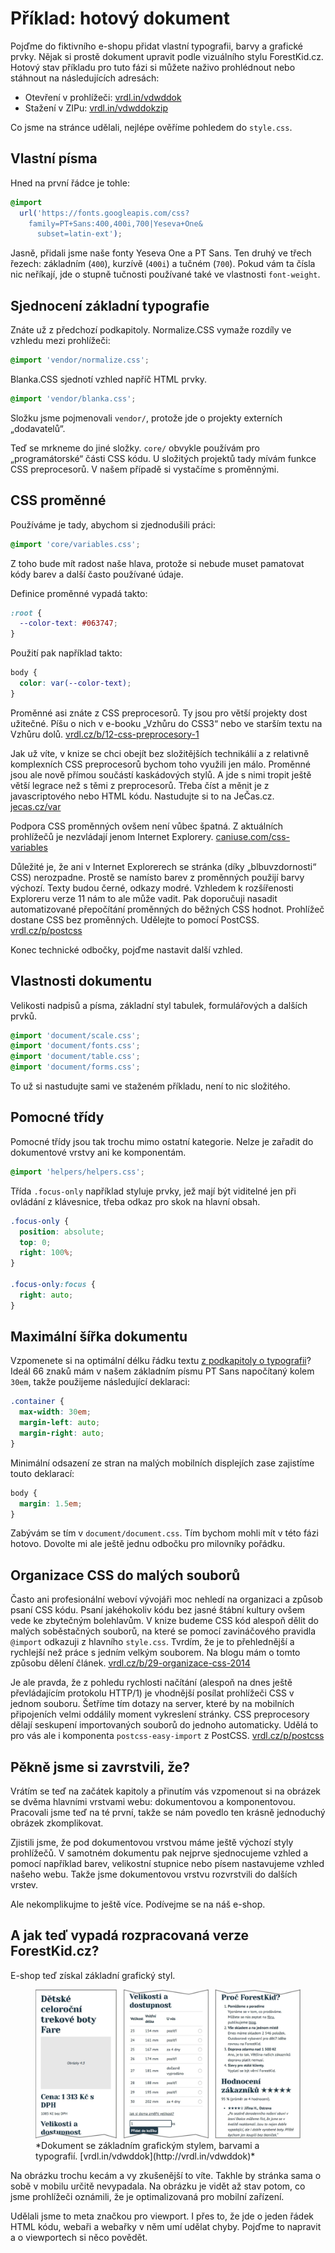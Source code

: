 # Příklad: hotový dokument

Pojďme do fiktivního e-shopu přidat vlastní typografii, barvy a grafické prvky. Nějak si prostě dokument upravit podle vizuálního stylu ForestKid.cz. Hotový stav  příkladu pro tuto fázi si můžete naživo prohlédnout nebo stáhnout na následujících adresách:

- Otevření v prohlížeči: [vrdl.in/vdwddok](http://vrdl.in/vdwddok)
- Stažení v ZIPu: [vrdl.in/vdwddokzip](http://vrdl.in/vdwddokzip)

Co jsme na stránce udělali, nejlépe ověříme pohledem do `style.css`. 

## Vlastní písma 

Hned na první řádce je tohle:

```css
@import 
  url('https://fonts.googleapis.com/css?
    family=PT+Sans:400,400i,700|Yeseva+One&
      subset=latin-ext');
```

Jasně, přidali jsme naše fonty Yeseva One a PT Sans. Ten druhý ve třech řezech: základním (`400`), kurzívě (`400i`) a tučném (`700`). Pokud vám ta čísla nic neříkají, jde o stupně tučnosti používané také ve vlastnosti `font-weight`.

## Sjednocení základní typografie

Znáte už z předchozí podkapitoly. Normalize.CSS vymaže rozdíly ve vzhledu mezi prohlížeči:

```css
@import 'vendor/normalize.css';
```

Blanka.CSS sjednotí vzhled napříč HTML prvky.

```css
@import 'vendor/blanka.css';
```

Složku jsme pojmenovali `vendor/`, protože jde o projekty externích „dodavatelů“.

Teď se mrkneme do jiné složky. `core/` obvykle používám pro „programátorské“ části CSS kódu. U složitých projektů tady mívám funkce CSS preprocesorů. V našem případě si vystačíme s proměnnými.


## CSS proměnné

Používáme je tady, abychom si zjednodušili práci:

```css
@import 'core/variables.css';
```

Z toho bude mít radost naše hlava, protože si nebude muset pamatovat kódy barev a další často používané údaje. 

Definice proměnné vypadá takto:

```css
:root {
  --color-text: #063747;
}
```

Použití pak například takto: 

```css
body {
  color: var(--color-text);
}
```

Proměnné asi znáte z CSS preprocesorů. Ty jsou pro větší projekty dost užitečné. Píšu o nich v e-booku „Vzhůru do CSS3“ nebo ve starším textu na Vzhůru dolů. [vrdl.cz/b/12-css-preprocesory-1](https://www.vzhurudolu.cz/blog/12-css-preprocesory-1)

Jak už víte, v knize se chci obejít bez složitějších technikálií a z relativně komplexních CSS preprocesorů bychom toho využili jen málo. Proměnné jsou ale nově přímou součástí kaskádových stylů. A jde s nimi tropit ještě větší legrace než s těmi z preprocesorů. Třeba číst a měnit je z javascriptového nebo HTML kódu. Nastudujte si to na JeČas.cz. [jecas.cz/var](http://jecas.cz/var)

Podpora CSS proměnných ovšem není vůbec špatná. Z aktuálních prohlížečů je nezvládají jenom Internet Explorery. [caniuse.com/css-variables](https://caniuse.com/#feat=css-variables)

Důležité je, že ani v Internet Explorerech se stránka (díky „blbuvzdornosti“ CSS) nerozpadne. Prostě se namísto barev z proměnných použijí barvy výchozí. Texty budou černé, odkazy modré. Vzhledem k rozšířenosti Exploreru verze 11 nám to ale může vadit. Pak doporučuji nasadit automatizované přepočítání proměnných do běžných CSS hodnot. Prohlížeč dostane CSS bez proměnných. Udělejte to pomocí PostCSS. [vrdl.cz/p/postcss](https://www.vzhurudolu.cz/prirucka/postcss)

Konec technické odbočky, pojďme nastavit další vzhled.


## Vlastnosti dokumentu

Velikosti nadpisů a písma, základní styl tabulek, formulářových a dalších prvků. 

```css
@import 'document/scale.css';
@import 'document/fonts.css';
@import 'document/table.css';
@import 'document/forms.css';
```

To už si nastudujte sami ve staženém příkladu, není to nic složitého.


## Pomocné třídy

Pomocné třídy jsou tak trochu mimo ostatní kategorie. Nelze je zařadit do dokumentové vrstvy ani ke komponentám.

```css
@import 'helpers/helpers.css';
```

Třída `.focus-only` například styluje prvky, jež mají být viditelné jen při ovládání z klávesnice, třeba odkaz pro skok na hlavní obsah.

```css
.focus-only {
  position: absolute;
  top: 0;
  right: 100%; 
}

.focus-only:focus {
  right: auto;
}
```

## Maximální šířka dokumentu

Vzpomenete si na optimální délku řádku textu [z podkapitoly o typografii](typografie.md)? Ideál 66 znaků mám v našem základním písmu PT Sans napočítaný kolem `30em`, takže použijeme následující deklaraci:

```css
.container {
  max-width: 30em; 
  margin-left: auto;
  margin-right: auto;
}
``` 

Minimální odsazení ze stran na malých mobilních displejích zase zajistíme touto deklarací:

```css
body {
  margin: 1.5em;
}
```

Zabývám se tím v `document/document.css`. Tím bychom mohli mít v této fázi hotovo. Dovolte mi ale ještě jednu odbočku pro milovníky pořádku.


## Organizace CSS do malých souborů

Často ani profesionální weboví vývojáři moc nehledí na organizaci a způsob psaní CSS kódu. Psaní jakéhokoliv kódu bez jasné štábní kultury ovšem vede ke zbytečným bolehlavům. V knize budeme CSS kód alespoň dělit do malých soběstačných souborů, na které se pomocí zavináčového pravidla `@import` odkazuji z hlavního `style.css`. Tvrdím, že je to přehlednější a rychlejší než práce s jedním velkým souborem. Na blogu mám o tomto způsobu dělení článek. [vrdl.cz/b/29-organizace-css-2014](https://www.vzhurudolu.cz/blog/29-organizace-css-2014)

Je ale pravda, že z pohledu rychlosti načítání (alespoň na dnes ještě převládajícím protokolu HTTP/1) je vhodnější posílat prohlížeči CSS v jednom souboru. Šetříme tím dotazy na server, které by na mobilních připojeních velmi oddálily moment vykreslení stránky. CSS preprocesory dělají seskupení importovaných souborů do jednoho automaticky. Udělá to pro vás ale i komponenta `postcss-easy-import` z PostCSS. [vrdl.cz/p/postcss](https://www.vzhurudolu.cz/prirucka/postcss)


## Pěkně jsme si zavrstvili, že?

Vrátím se teď na začátek kapitoly a přinutím vás vzpomenout si na obrázek se dvěma hlavními vrstvami webu: dokumentovou a komponentovou. Pracovali jsme teď na té první, takže se nám povedlo ten krásně jednoduchý obrázek zkomplikovat.

Zjistili jsme, že pod dokumentovou vrstvou máme ještě výchozí styly prohlížečů. V samotném dokumentu pak nejprve sjednocujeme vzhled a pomocí například barev, velikostní stupnice nebo písem nastavujeme vzhled našeho webu. Takže jsme dokumentovou vrstvu rozvrstvili do dalších vrstev.

Ale nekomplikujme to ještě více. Podívejme se na náš e-shop.


## A jak teď vypadá rozpracovaná verze ForestKid.cz?

E-shop teď získal základní grafický styl.

<figure>
<img src="dist/images/original/vdwd/priklad-dokument.jpg" alt="">
<figcaption markdown="1">    
*Dokument se základním grafickým stylem, barvami a typografií. [vrdl.in/vdwddok](http://vrdl.in/vdwddok)*
</figcaption> 
</figure> 


Na obrázku trochu kecám a vy zkušenější to víte. Takhle by stránka sama o sobě v mobilu určitě nevypadala. Na obrázku je vidět až stav potom, co jsme prohlížeči oznámili, že je optimalizovaná pro mobilní zařízení.

Udělali jsme to meta značkou pro viewport. I přes to, že jde o jeden řádek HTML kódu, webaři a webařky v něm umí udělat chyby. Pojďme to napravit a o viewportech si něco povědět.

